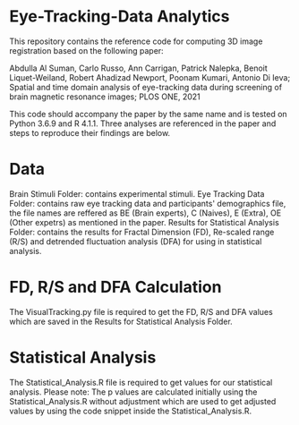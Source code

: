 # Eye-Tracking-Data Analytics

This repository contains the reference code for computing 3D image registration based on the following paper:

Abdulla Al Suman, Carlo Russo, Ann Carrigan, Patrick Nalepka, Benoit Liquet-Weiland, Robert Ahadizad Newport, Poonam Kumari, Antonio Di Ieva; 
Spatial and time domain analysis of eye-tracking data during screening of brain magnetic resonance images; 
PLOS ONE, 2021

This code should accompany the paper by the same name and is tested on Python 3.6.9 and R 4.1.1. Three analyses are referenced in the paper and steps to reproduce their findings are below.

# Data
Brain Stimuli Folder: contains experimental stimuli.
Eye Tracking Data Folder: contains raw eye tracking data and participants' demographics file, the file names are reffered as BE (Brain experts), C (Naives), E (Extra), OE (Other expetrs) as mentioned in the paper. 
Results for Statistical Analysis Folder: contains the results for Fractal Dimension (FD), Re-scaled range (R/S) and detrended fluctuation analysis (DFA) for using in statistical analysis.

# FD, R/S and DFA Calculation
The VisualTracking.py file is required to get the FD, R/S and DFA values which are saved in the Results for Statistical Analysis Folder.

# Statistical Analysis
The Statistical_Analysis.R file is required to get values for our statistical analysis.
Please note: The p values are calculated initially using the Statistical_Analysis.R without adjustment which are used to get adjusted values by using the code snippet inside the  Statistical_Analysis.R.
